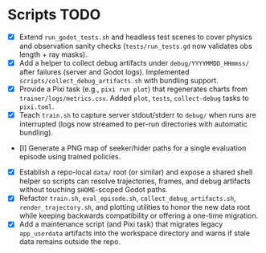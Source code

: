 # Scripts TODO

- [x] Extend `run_godot_tests.sh` and headless test scenes to cover physics and observation sanity checks (`tests/run_tests.gd` now validates obs length + ray masks).
- [x] Add a helper to collect debug artifacts under `debug/YYYYMMDD_HHmmss/` after failures (server and Godot logs). Implemented `scripts/collect_debug_artifacts.sh` with bundling support.
- [x] Provide a Pixi task (e.g., `pixi run plot`) that regenerates charts from `trainer/logs/metrics.csv`. Added `plot`, `tests`, `collect-debug` tasks to `pixi.toml`.
- [x] Teach `train.sh` to capture server stdout/stderr to `debug/` when runs are interrupted (logs now streamed to per-run directories with automatic bundling).
- [I] Generate a PNG map of seeker/hider paths for a single evaluation episode using trained policies.
- [x] Establish a repo-local `data/` root (or similar) and expose a shared shell helper so scripts can resolve trajectories, frames, and debug artifacts without touching `$HOME`-scoped Godot paths.
- [x] Refactor `train.sh`, `eval_episode.sh`, `collect_debug_artifacts.sh`, `render_trajectory.sh`, and plotting utilities to honor the new data root while keeping backwards compatibility or offering a one-time migration.
- [x] Add a maintenance script (and Pixi task) that migrates legacy `app_userdata` artifacts into the workspace directory and warns if stale data remains outside the repo.

